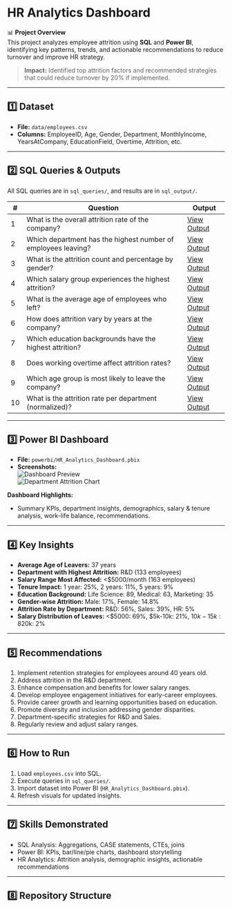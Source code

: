 # HR Analytics Dashboard

📊 **Project Overview**  
This project analyzes employee attrition using **SQL** and **Power BI**, identifying key patterns, trends, and actionable recommendations to reduce turnover and improve HR strategy.  

> **Impact:** Identified top attrition factors and recommended strategies that could reduce turnover by 20% if implemented.  

---

## **1️⃣ Dataset**
- **File:** `data/employees.csv`  
- **Columns:** EmployeeID, Age, Gender, Department, MonthlyIncome, YearsAtCompany, EducationField, Overtime, Attrition, etc.  

---

## **2️⃣ SQL Queries & Outputs**
All SQL queries are in `sql_queries/`, and results are in `sql_output/`.  

| # | Question | Output |
|---|----------|--------|
| 1 | What is the overall attrition rate of the company? | [View Output](sql_output/01_overall_attrition_rate.png) |
| 2 | Which department has the highest number of employees leaving? | [View Output](sql_output/02_attrition_by_department.csv) |
| 3 | What is the attrition count and percentage by gender? | [View Output](sql_output/03_attrition_by_gender.png) |
| 4 | Which salary group experiences the highest attrition? | [View Output](sql_output/04_attrition_by_salary_range.png) |
| 5 | What is the average age of employees who left? | [View Output](sql_output/05_avg_age_attrition.png) |
| 6 | How does attrition vary by years at the company? | [View Output](sql_output/06_tenure_vs_attrition.png) |
| 7 | Which education backgrounds have the highest attrition? | [View Output](sql_output/07_education_vs_attrition.png) |
| 8 | Does working overtime affect attrition rates? | [View Output](sql_output/08_overtime_vs_attrition.png) |
| 9 | Which age group is most likely to leave the company? | [View Output](sql_output/09_age_group_vs_attrition.png) |
| 10 | What is the attrition rate per department (normalized)? | [View Output](sql_output/10_department_attrition_rate.png) |

---

## **3️⃣ Power BI Dashboard**
- **File:** `powerbi/HR_Analytics_Dashboard.pbix`  
- **Screenshots:**  
![Dashboard Preview](<img width="1326" height="742" alt="HR_dashboard" src="https://github.com/user-attachments/assets/d011b516-2601-4a73-8dcf-e8f6170820f8" />
)  
![Department Attrition Chart](<img width="395" height="253" alt="Screenshot 2025-10-15 105921" src="https://github.com/user-attachments/assets/ac39056a-f209-44ac-86d2-9c3946e27d4a" />
)  

**Dashboard Highlights:**  
- Summary KPIs, department insights, demographics, salary & tenure analysis, work-life balance, recommendations.  

---

## **4️⃣ Key Insights**
- **Average Age of Leavers:** 37 years  
- **Department with Highest Attrition:** R&D (133 employees)  
- **Salary Range Most Affected:** <$5000/month (163 employees)  
- **Tenure Impact:** 1 year: 25%, 2 years: 11%, 5 years: 9%  
- **Education Background:** Life Science: 89, Medical: 63, Marketing: 35  
- **Gender-wise Attrition:** Male: 17%, Female: 14.8%  
- **Attrition Rate by Department:** R&D: 56%, Sales: 39%, HR: 5%  
- **Salary Distribution of Leaves:** <$5000: 69%, $5k-10k: 21%, $10k-15k: 8%, >$20k: 2%  

---

## **5️⃣ Recommendations**
1. Implement retention strategies for employees around 40 years old.  
2. Address attrition in the R&D department.  
3. Enhance compensation and benefits for lower salary ranges.  
4. Develop employee engagement initiatives for early-career employees.  
5. Provide career growth and learning opportunities based on education.  
6. Promote diversity and inclusion addressing gender disparities.  
7. Department-specific strategies for R&D and Sales.  
8. Regularly review and adjust salary ranges.  

---

## **6️⃣ How to Run**
1. Load `employees.csv` into SQL.  
2. Execute queries in `sql_queries/`.  
3. Import dataset into Power BI (`HR_Analytics_Dashboard.pbix`).  
4. Refresh visuals for updated insights.  

---

## **7️⃣ Skills Demonstrated**
- SQL Analysis: Aggregations, CASE statements, CTEs, joins  
- Power BI: KPIs, bar/line/pie charts, dashboard storytelling  
- HR Analytics: Attrition analysis, demographic insights, actionable recommendations  

---

## **8️⃣ Repository Structure**
